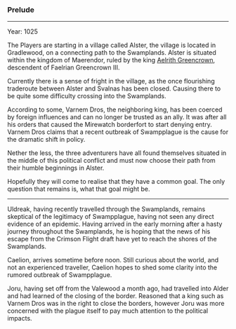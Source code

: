 ### Prelude
---
Year: 
1025

The Players are starting in a village called Alster, the village is located in Gradlewood, on a connecting path to the Swamplands. Alster is situated within the kingdom of Maerendor, ruled by the king [Aelrith Greencrown](Aelrith%20Greencrown.md), descendent of Faelrian Greencrown III.

Currently there is a sense of fright in the village, as the once flourishing traderoute between Alster and Svalnas has been closed. Causing there to be quite some difficulty crossing into the Swamplands.

According to some, Varnem Dros, the neighboring king, has been coerced by foreign influences and can no longer be trusted as an ally. It was after all his orders that caused the Mirewatch borderfort to start denying entry. Varnem Dros claims that a recent outbreak of Swampplague is the cause for the dramatic shift in policy.

Nether the less, the three adventurers have all found themselves situated in the middle of this political conflict and must now choose their path from their humble beginnings in Alster.

Hopefully they will come to realise that they have a common goal. The only question that remains is, what that goal might be.

---

Uldreak, having recently travelled through the Swamplands, remains skeptical of the legitimacy of Swampplague, having not seen any direct evidence of an epidemic. Having arrived in the early morning after a hasty journey throughout the Swamplands, he is hoping that the news of his escape from the Crimson Flight draft have yet to reach the shores of the Swamplands.

Caelion, arrives sometime before noon. Still curious about the world, and not an experienced traveller, Caelion hopes to shed some clarity into the rumored outbreak of Swampplague.

Joru, having set off from the Valewood a month ago, had travelled into Alder and had learned of the closing of the border. Reasoned that a king such as Varnem Dros was in the right to close the borders, however Joru was more concerned with the plague itself to pay much attention to the political impacts.